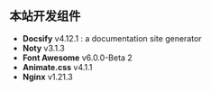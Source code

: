 ## 本站开发组件

- **Docsify** v4.12.1 : a documentation site generator
- **Noty** v3.1.3
- **Font Awesome** v6.0.0-Beta 2
- **Animate.css** v4.1.1
- **Nginx** v1.21.3